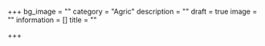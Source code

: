 +++
bg_image = ""
category = "Agric"
description = ""
draft = true
image = ""
information = []
title = ""

+++
